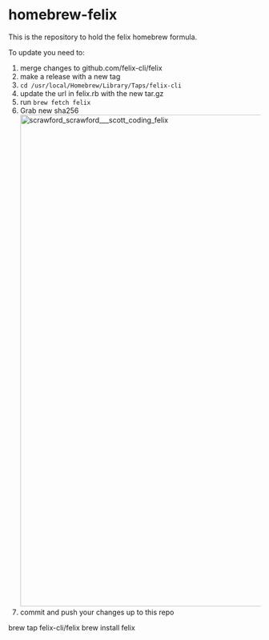 # homebrew-felix
This is the repository to hold the felix homebrew formula.

To update you need to:
1) merge changes to github.com/felix-cli/felix
2) make a release with a new tag
3) `cd /usr/local/Homebrew/Library/Taps/felix-cli`
4) update the url in felix.rb with the new tar.gz
5) run `brew fetch felix`
6) Grab new sha256<img width="982" alt="scrawford_scrawford___scott_coding_felix" src="https://user-images.githubusercontent.com/8398867/127406723-2c00b8d0-ed94-4746-9db4-098af079ce5b.png">
7) commit and push your changes up to this repo

brew tap felix-cli/felix
brew install felix
